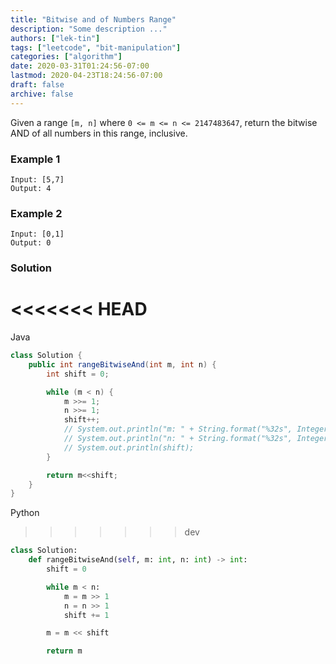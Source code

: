 ```yaml
---
title: "Bitwise and of Numbers Range"
description: "Some description ..."
authors: ["lek-tin"]
tags: ["leetcode", "bit-manipulation"]
categories: ["algorithm"]
date: 2020-03-31T01:24:56-07:00
lastmod: 2020-04-23T18:24:56-07:00
draft: false
archive: false
---
```

Given a range `[m, n]` where `0 <= m <= n <= 2147483647`, return the bitwise AND of all numbers in this range, inclusive.

### Example 1

```
Input: [5,7]
Output: 4
```

### Example 2

```
Input: [0,1]
Output: 0
```

### Solution

<<<<<<< HEAD
=======
Java
```java
class Solution {
    public int rangeBitwiseAnd(int m, int n) {
        int shift = 0;

        while (m < n) {
            m >>= 1;
            n >>= 1;
            shift++;
            // System.out.println("m: " + String.format("%32s", Integer.toBinaryString(m)).replaceAll(" ", "0")); 
            // System.out.println("n: " + String.format("%32s", Integer.toBinaryString(n)).replaceAll(" ", "0"));
            // System.out.println(shift);
        }

        return m<<shift;
    }
}
```

Python
>>>>>>> dev
```python
class Solution:
    def rangeBitwiseAnd(self, m: int, n: int) -> int:
        shift = 0

        while m < n:
            m = m >> 1
            n = n >> 1
            shift += 1

        m = m << shift

        return m
```

